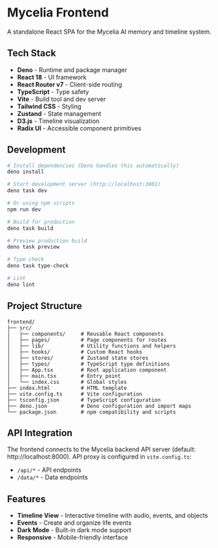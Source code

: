 # Mycelia Frontend

A standalone React SPA for the Mycelia AI memory and timeline system.

## Tech Stack

- **Deno** - Runtime and package manager
- **React 18** - UI framework
- **React Router v7** - Client-side routing
- **TypeScript** - Type safety
- **Vite** - Build tool and dev server
- **Tailwind CSS** - Styling
- **Zustand** - State management
- **D3.js** - Timeline visualization
- **Radix UI** - Accessible component primitives

## Development

```bash
# Install dependencies (Deno handles this automatically)
deno install

# Start development server (http://localhost:3001)
deno task dev

# Or using npm scripts
npm run dev

# Build for production
deno task build

# Preview production build
deno task preview

# Type check
deno task type-check

# Lint
deno lint
```

## Project Structure

```
frontend/
├── src/
│   ├── components/     # Reusable React components
│   ├── pages/          # Page components for routes
│   ├── lib/            # Utility functions and helpers
│   ├── hooks/          # Custom React hooks
│   ├── stores/         # Zustand state stores
│   ├── types/          # TypeScript type definitions
│   ├── App.tsx         # Root application component
│   ├── main.tsx        # Entry point
│   └── index.css       # Global styles
├── index.html          # HTML template
├── vite.config.ts      # Vite configuration
├── tsconfig.json       # TypeScript configuration
├── deno.json           # Deno configuration and import maps
└── package.json        # npm compatibility and scripts
```

## API Integration

The frontend connects to the Mycelia backend API server (default: http://localhost:8000). API proxy is configured in `vite.config.ts`:

- `/api/*` - API endpoints
- `/data/*` - Data endpoints

## Features

- **Timeline View** - Interactive timeline with audio, events, and objects
- **Events** - Create and organize life events
- **Dark Mode** - Built-in dark mode support
- **Responsive** - Mobile-friendly interface
